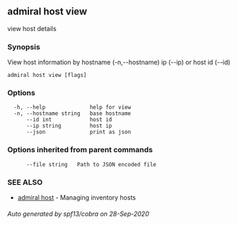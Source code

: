 ## admiral host view

view host details

### Synopsis

View host information by hostname (-n,--hostname) ip (--ip) or host id (--id)

```
admiral host view [flags]
```

### Options

```
  -h, --help              help for view
  -n, --hostname string   base hostname
      --id int            host id
      --ip string         host ip
      --json              print as json
```

### Options inherited from parent commands

```
      --file string   Path to JSON encoded file
```

### SEE ALSO

* [admiral host](admiral_host.md)	 - Managing inventory hosts

###### Auto generated by spf13/cobra on 28-Sep-2020
